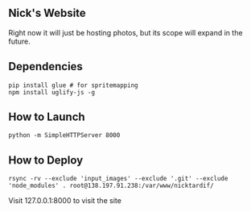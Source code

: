 ## Nick's Website

Right now it will just be hosting photos, but its scope will expand in the future.

## Dependencies
```
pip install glue # for spritemapping
npm install uglify-js -g
```


## How to Launch
```
python -m SimpleHTTPServer 8000
```

## How to Deploy
```
rsync -rv --exclude 'input_images' --exclude '.git' --exclude 'node_modules' . root@138.197.91.238:/var/www/nicktardif/
```

Visit 127.0.0.1:8000 to visit the site
